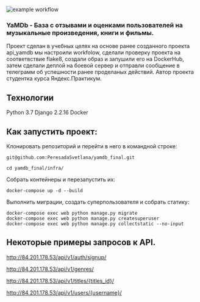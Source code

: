 ![example workflow](https://github.com/PeresadaSvetlana/yamdb_final/actions/workflows/yamdb_workflow.yml/badge.svg)

### **YaMDb** - База с отзывами и оценками пользователей на музыкальные произведения, книги и фильмы. 
Проект сделан в учебных целях на основе ранее созданного проекта api_yamdb мы настроили workfolow, сделали проверку проекта на соответвствие flake8, создали образ и запушили его на DockerHub, затем сделали деплой на боевой сервер и отправли сообщение в телеграмм об успешности ранее проделаных действий.
Автор проекта студентка курса Яндекс.Практикум.

## **Технологии**

Python 3.7 Django 2.2.16
Docker

## **Как запустить проект:**

Клонировать репозиторий и перейти в него в командной строке:
```
git@github.com:PeresadaSvetlana/yamdb_final.git
```

```
cd yamdb_final/infra/
```

Собрать контейнеры и перезапустить их:

```
docker-compose up -d --build 

```

Выполнить миграции, создать суперпользователя и собрать статику:

```
docker-compose exec web python manage.py migrate
docker-compose exec web python manage.py createsuperuser
docker-compose exec web python manage.py collectstatic --no-input 
```



## **Некоторые примеры запросов к API.**

http://84.201.178.53/api/v1/auth/signup/

http://84.201.178.53/api/v1/genres/

http://84.201.178.53/api/v1/titles/{titles_id}/

http://84.201.178.53/api/v1/users/{username}/
